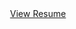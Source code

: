 <div align="center">
  <a href="https://github.com/ssibrahimbas/ssibrahimbas/blob/main/ssi.pdf" target="_blank">View Resume</a>
</div>
